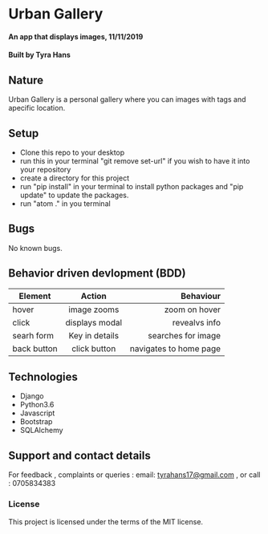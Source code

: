 # Urban Gallery
#### An app that displays images, 11/11/2019
#### Built by **Tyra Hans**
## Nature
Urban Gallery is  a personal gallery where you can images with tags and apecific location.
## Setup
* Clone this repo to your desktop
* run this in your terminal "git remove set-url" if you wish to have it into your repository
* create a directory for this project
* run "pip install" in your terminal to install python packages and "pip update" to update the packages.
* run "atom ." in you terminal

## Bugs
No known bugs.
## Behavior driven devlopment (BDD)
| Element           | Action               | Behaviour                   |
| ------------------|:--------------------:| ---------------------------:|
| hover             |image zooms           | zoom on hover               |
| click             |displays modal        |revealvs info                |
| searh form        |Key in details        |searches for image           |
| back button       |click button          |navigates to home page       |


## Technologies
* Django
* Python3.6
* Javascript
* Bootstrap
* SQLAlchemy


## Support and contact details
For feedback , complaints or queries :
 email: tyrahans17@gmail.com , or call : 0705834383
### License
This project is licensed under the terms of the MIT license.